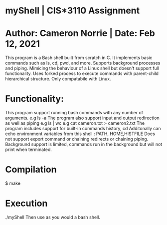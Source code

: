 # myShell | CIS*3110 Assignment 
# Author: Cameron Norrie | Date: Feb 12, 2021

This program is a Bash shell built from scratch in C. It implements basic commands such as ls, cd, pwd, and more. 
Supports background processes and piping. Mimicing the behaviour of a Linux shell but doesn't support full functionality.
Uses forked process to execute commands with parent-child hierarchical structure.
Only compatabile with Linux.

# Functionality:
This program support running bash commands with any number of arguments. e.g ls -a
The program also support input and output redirection as well as piping e.g ls | wc e.g cat cameron.txt > cameron2.txt
The program includes support for built-in commands history, cd
Additonally can echo environment variables from this shell : PATH, HOME,HISTFILE
Does not support export command or chaining redirects or chaining piping.
Background support is limited, commands run in the background but will not print when terminated.

# Compilation
$ make

# Execution
./myShell Then use as you would a bash shell.

